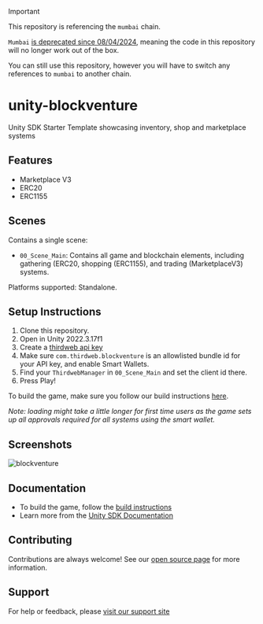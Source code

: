 > [!Important]  
> This repository is referencing the `mumbai` chain.
> 
> `Mumbai` [is deprecated since 08/04/2024](https://blog.thirdweb.com/deprecation-of-mumbai-testnet/), meaning the code in this repository will no longer work out of the box.
>
> You can still use this repository, however you will have to switch any references to `mumbai` to another chain.

# unity-blockventure
Unity SDK Starter Template showcasing inventory, shop and marketplace systems

## Features
- Marketplace V3
- ERC20
- ERC1155

## Scenes
  
Contains a single scene:
- `00_Scene_Main`: Contains all game and blockchain elements, including gathering (ERC20, shopping (ERC1155), and trading (MarketplaceV3) systems.

Platforms supported: Standalone.

 ## Setup Instructions
 1. Clone this repository.
 2. Open in Unity 2022.3.17f1
 3. Create a [thirdweb api key](https://thirdweb.com/create-api-key)
 4. Make sure `com.thirdweb.blockventure` is an allowlisted bundle id for your API key, and enable Smart Wallets.
 5. Find your `ThirdwebManager` in `00_Scene_Main` and set the client id there.
 7. Press Play!

To build the game, make sure you follow our build instructions [here](https://github.com/thirdweb-dev/unity-sdk#build).

_Note: loading might take a little longer for first time users as the game sets up all approvals required for all systems using the smart wallet._

## Screenshots

![blockventure](https://github.com/thirdweb-example/blockventure/assets/43042585/206d94fa-b363-4093-ba8b-ff753ecf00b2)


## Documentation

- To build the game, follow the [build instructions](https://github.com/thirdweb-dev/unity-sdk#build)
- Learn more from the [Unity SDK Documentation](https://portal.thirdweb.com/unity)


## Contributing

Contributions are always welcome! See our [open source page](https://thirdweb.com/open-source) for more information. 


## Support 

For help or feedback, please [visit our support site](https://thirdweb.com/support)
